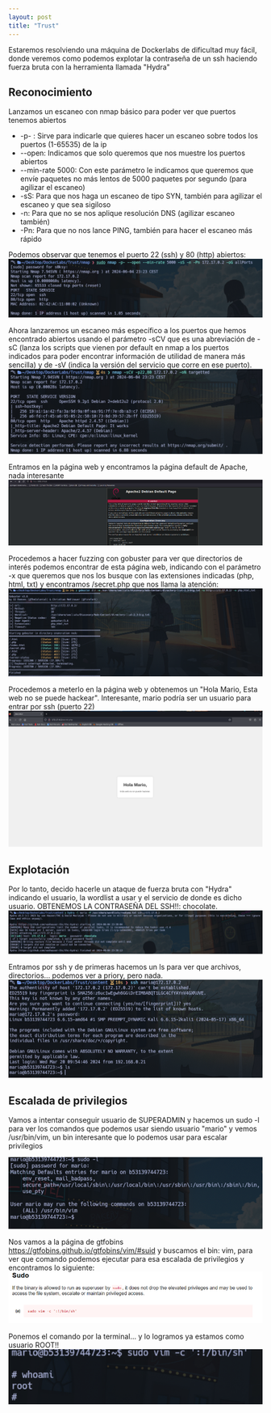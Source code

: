 ```yaml
---
layout: post
title: "Trust"
---
```

Estaremos resolviendo una máquina de Dockerlabs de dificultad muy fácil, donde veremos como podemos explotar la contraseña de un ssh haciendo fuerza bruta con la herramienta llamada "Hydra"
 
## Reconocimiento

Lanzamos un escaneo con nmap básico para poder ver que puertos tenemos abiertos
* -p- : Sirve para indicarle que quieres hacer un escaneo sobre todos los puertos (1-65535) de la ip 
* --open: Indicamos que solo queremos que nos muestre los puertos abiertos
* --min-rate 5000: Con este parámetro le indicamos que queremos que envíe paquetes no más lentos de 5000 paquetes por segundo (para agilizar el escaneo)
* -sS: Para que nos haga un escaneo de tipo SYN, también para agilizar el escaneo y que sea sigiloso
* -n: Para que no se nos aplique resolución DNS (agilizar escaneo también)
* -Pn: Para que no nos lance PING, también para hacer el escaneo más rápido

Podemos observar que tenemos el puerto 22 (ssh) y 80 (http) abiertos:
![recon1](/assets/images/recontrust1.png)

Ahora lanzaremos un escaneo más específico a los puertos que hemos encontrado abiertos usando el parámetro -sCV que es una abreviación de -sC (lanza los scripts que vienen por default en nmap a los puertos indicados para poder encontrar información de utilidad de manera más sencilla) y de -sV (indica la versión del servicio que corre en ese puerto).
![recon2](/assets/images/recontrust2.png)

Entramos en la página web y encontramos la página default de Apache, nada interesante
![recon9](/assets/images/recontrust9.png)

Procedemos a hacer fuzzing con gobuster para ver que directorios de interés podemos encontrar de esta página web, indicando con el parámetro -x que queremos que nos los busque con las extensiones indicadas (php, html, txt) y encontramos /secret.php que nos llama la atención:
![recon3](/assets/images/recontrust3.png)

Procedemos a meterlo en la página web y obtenemos un "Hola Mario, Esta web no se puede hackear". Interesante, mario podría ser un usuario para entrar por ssh (puerto 22)
![recon4](/assets/images/recontrust4.png)

## Explotación
Por lo tanto, decido hacerle un ataque de fuerza bruta con "Hydra" indicando el usuario, la wordlist a usar y el servicio de donde es dicho usuario. OBTENEMOS LA CONTRASEÑA DEL SSH!!: chocolate.
![recon5](/assets/images/recontrust5.png)

Entramos por ssh y de primeras hacemos un ls para ver que archivos, directorios... podemos ver a priory, pero nada.
![recon6](/assets/images/recontrust6.png)
## Escalada de privilegios

Vamos a intentar conseguir usuario de SUPERADMIN y hacemos un sudo -l para ver los comandos que podemos usar siendo usuario "mario" y vemos /usr/bin/vim, un bin interesante que lo podemos usar para escalar privilegios

![recon7](/assets/images/recontrust7.png)

Nos vamos a la página de gtfobins https://gtfobins.github.io/gtfobins/vim/#suid y buscamos el bin: vim, para ver que comando podemos ejecutar para esa escalada de privilegios y encontramos lo siguiente:
![recon8](/assets/images/recontrust8.png)

Ponemos el comando por la terminal... y lo logramos ya estamos como usuario ROOT!!
![recon10](/assets/images/recontrust10.png)

